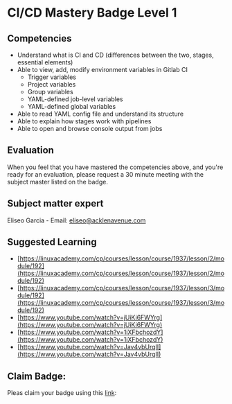 # CI/CD Mastery Badge Level 1

## Competencies

- Understand what is CI and CD (differences between the two, stages, essential elements)
- Able to view, add, modify environment variables in Gitlab CI
	- Trigger variables
	- Project variables
	- Group variables
	- YAML-defined job-level variables
	- YAML-defined global variables
- Able to read YAML config file and understand its structure
- Able to explain how stages work with pipelines
- Able to open and browse console output from jobs

## Evaluation

When you feel that you have mastered the competencies above, and you're ready for an evaluation, please request a 30 minute meeting with the subject master listed on the badge.

## Subject matter expert
Eliseo Garcia - Email: eliseo@acklenavenue.com

## Suggested Learning

- [https://linuxacademy.com/cp/courses/lesson/course/1937/lesson/2/module/192](https://linuxacademy.com/cp/courses/lesson/course/1937/lesson/2/module/192)
- [https://linuxacademy.com/cp/courses/lesson/course/1937/lesson/3/module/192](https://linuxacademy.com/cp/courses/lesson/course/1937/lesson/3/module/192)
- [https://www.youtube.com/watch?v=jUiKi6FWYrg](https://www.youtube.com/watch?v=jUiKi6FWYrg)
- [https://www.youtube.com/watch?v=1iXFbchozdY](https://www.youtube.com/watch?v=1iXFbchozdY)
- [https://www.youtube.com/watch?v=Jav4vbUrqII](https://www.youtube.com/watch?v=Jav4vbUrqII)

## Claim Badge:
Pleas claim your badge using this [link](https://acklenavenue.badgr.com/public/badges/z_8SvW44Shm2_87tQmQ3EQ):
